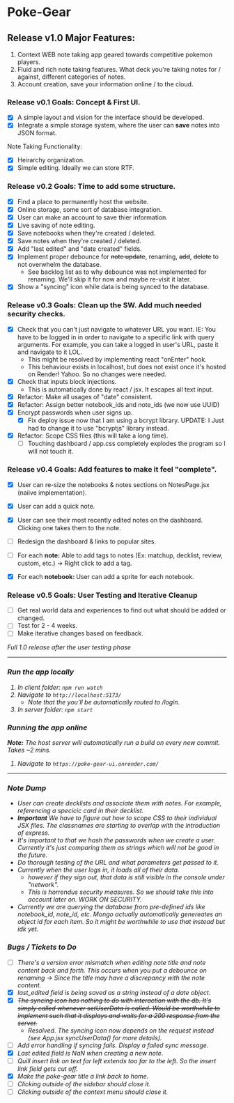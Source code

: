 # Poke-Gear
## Release v1.0 Major Features:
1. Context WEB note taking app geared towards competitive pokemon players.
2. Fluid and rich note taking features. What deck you're taking notes for / against, different categories of notes.
3. Account creation, save your information online / to the cloud.

### Release v0.1 Goals: Concept & First UI.
- [X] A simple layout and vision for the interface should be developed.
- [X] Integrate a simple storage system, where the user can **save** notes into JSON format.

Note Taking Functionality:
- [X] Heirarchy organization.
- [X] Simple editing. Ideally we can store RTF.

### Release v0.2 Goals: Time to add some structure.
- [X] Find a place to permanently host the website.
- [X] Online storage, some sort of database integration.
- [X] User can make an account to save thier information.
- [X] Live saving of note editing.
- [X] Save notebooks when they're created / deleted.
- [X] Save notes when they're created / deleted.
- [X] Add "last edited" and "date created" fields.
- [X] Implement proper debounce for <del>note update</del>, renaming, <del>add</del>, <del>delete</del> to not overwhelm the database.
    - See backlog list as to why debounce was not implemented for renaming. We'll skip it for now and maybe re-visit it later.
- [X] Show a "syncing" icon while data is being synced to the database.

### Release v0.3 Goals: Clean up the SW. Add much needed security checks.
- [X] Check that you can't just navigate to whatever URL you want. IE: You have to be logged in in order to navigate to a specific link with query arguments. For example, you can take a logged in user's URL, paste it and navigate to it LOL.
    - This might be resolved by implementing react "onEnter" hook.
    - This behaviour exists in localhost, but does not exist once it's hosted on Render! Yahoo. So no changes were needed.
- [X] Check that inputs block injections.
    - This is automatically done by react / jsx. It escapes all text input.
- [X] Refactor: Make all usages of "date" consistent.
- [X] Refactor: Assign better notebook_ids and note_ids (we now use UUID)
- [X] Encrypt passwords when user signs up.
    - [X] Fix deploy issue now that I am using a bcrypt library. UPDATE: I Just had to change it to use "bcryptjs" library instead.
- [X] Refactor: Scope CSS files (this will take a long time).
    - [ ] Touching dashboard / app.css completely explodes the program so I will not touch it.

### Release v0.4 Goals: Add features to make it feel "complete".
- [X] User can re-size the notebooks & notes sections on NotesPage.jsx (naiive implementation).
- [X] User can add a quick note.
- [X] User can see their most recently edited notes on the dashboard. Clicking one takes them to the note.
- [ ] Redesign the dashboard & links to popular sites.
- [ ] For each <strong> note:</strong> Able to add tags to notes (Ex: matchup, decklist, review, custom, etc.) -> Right click to add a tag.
- [X] For each <strong> notebook: </strong> User can add a sprite for each notebook.


### Release v0.5 Goals: User Testing and Iterative Cleanup
- [ ] Get real world data and experiences to find out what should be added or changed.
- [ ] Test for 2 - 4 weeks.
- [ ] Make iterative changes based on feedback.

<i>Full 1.0 release after the user testing phase<i/>

---

### Run the app locally
1. In client folder: ```npm run watch```
2. Navigate to ```http://localhost:5173/```
    - Note that the you'll be automatically routed to /login.
3. In server folder: ```npm start```


### Running the app online
**Note:** The host server will automatically run a build on every new commit. Takes ~2 mins.
1. Navigate to ```https://poke-gear-ui.onrender.com/```

---

### Note Dump
- User can create decklists and associate them with notes. For example, referencing a specicic card in their decklist.
- **Important** We have to figure out how to scope CSS to their individual JSX files. The classnames are starting to overlap with the introduction of express.
- It's important to that we hash the passwords when we create a user. Currently it's just comparing them as strings which will not be good in the future.
- Do thorough testing of the URL and what parameters get passed to it.
- Currently when the user logs in, it loads all of their data.
    - however if they sign out, that data is still visible in the console under "network".
    - This is horrendus security measures. So we should take this into account later on. WORK ON SECURITY.
- Currently we are querying the database from pre-defined ids like notebook_id, note_id, etc. Mongo actually automatically genereates an object id for each item. So it might be worthwhile to use that instead but idk yet.

### Bugs / Tickets to Do
- [ ] There's a version error mismatch when editing note title and note content back and forth. This occurs when you put a debounce on renaming -> Since the title may have a discrepancy with the note content.
- [X] last_edited field is being saved as a string instead of a date object.
- [X] <del>The syncing icon has nothing to do with interaction with the db. It's simply called whenever setUserData is called. Would be worthwhile to implement such that it displays and waits for a 200 response from the server.</del>
    - Resolved. The syncing icon now depends on the request instead (see App.jsx syncUserData() for more details).
- [ ] Add error handling if syncing fails. Display a failed sync message.
- [X] Last edited field is NaN when creating a new note.
- [ ] Quill insert link on text far left extends too far to the left. So the insert link field gets cut off.
- [X] Make the poke-gear title a link back to home.
- [ ] Clicking outside of the sidebar should close it.
- [ ] Clicking outside of the context menu should close it.
